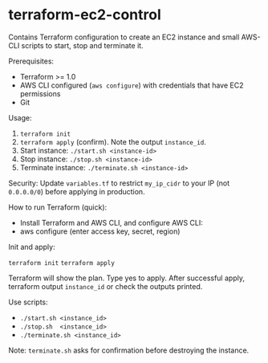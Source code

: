 # terraform-ec2-control

Contains Terraform configuration to create an EC2 instance and small AWS-CLI scripts to start, stop and terminate it.

Prerequisites:
- Terraform >= 1.0
- AWS CLI configured (`aws configure`) with credentials that have EC2 permissions
- Git

Usage:
1. `terraform init`
2. `terraform apply` (confirm). Note the output `instance_id`.
3. Start instance: `./start.sh <instance-id>`
4. Stop instance: `./stop.sh <instance-id>`
5. Terminate instance: `./terminate.sh <instance-id>`

Security: Update `variables.tf` to restrict `my_ip_cidr` to your IP (not `0.0.0.0/0`) before applying in production.


How to run Terraform (quick):

- Install Terraform and AWS CLI, and configure AWS CLI:
- aws configure (enter access key, secret, region)

Init and apply:

`terraform init`
`terraform apply`


Terraform will show the plan. Type yes to apply. After successful apply, terraform output `instance_id` or check the outputs printed.

Use scripts:

- `./start.sh <instance_id>`
- `./stop.sh  <instance_id>`
- `./terminate.sh <instance_id>`


Note: `terminate.sh` asks for confirmation before destroying the instance.